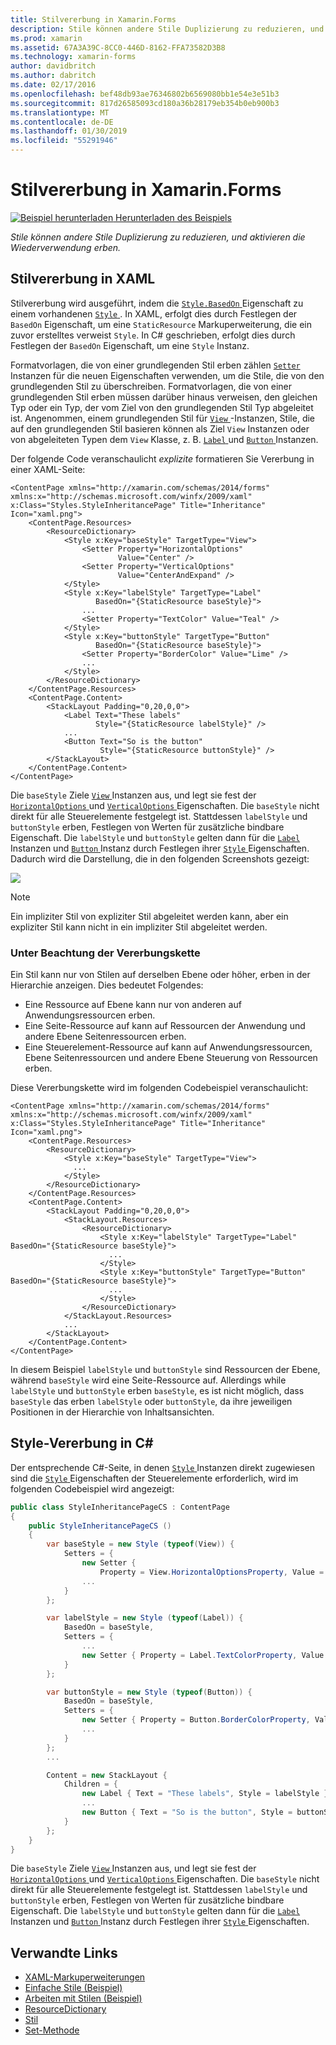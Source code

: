 ```yaml
---
title: Stilvererbung in Xamarin.Forms
description: Stile können andere Stile Duplizierung zu reduzieren, und aktivieren die Wiederverwendung erben. In diesem Artikel wird erläutert, wie stilvererbung in einer Xamarin.Forms-Anwendung ausgeführt wird.
ms.prod: xamarin
ms.assetid: 67A3A39C-8CC0-446D-8162-FFA73582D3B8
ms.technology: xamarin-forms
author: davidbritch
ms.author: dabritch
ms.date: 02/17/2016
ms.openlocfilehash: bef48db93ae76346802b6569080bb1e54e3e51b3
ms.sourcegitcommit: 817d26585093cd180a36b28179eb354b0eb900b3
ms.translationtype: MT
ms.contentlocale: de-DE
ms.lasthandoff: 01/30/2019
ms.locfileid: "55291946"
---
```

# <a name="style-inheritance-in-xamarinforms"></a>Stilvererbung in Xamarin.Forms

[![Beispiel herunterladen](~/media/shared/download.png) Herunterladen des Beispiels](https://developer.xamarin.com/samples/xamarin-forms/UserInterface/Styles/BasicStyles/)

_Stile können andere Stile Duplizierung zu reduzieren, und aktivieren die Wiederverwendung erben._

## <a name="style-inheritance-in-xaml"></a>Stilvererbung in XAML

Stilvererbung wird ausgeführt, indem die [ `Style.BasedOn` ](xref:Xamarin.Forms.Style.BasedOn) Eigenschaft zu einem vorhandenen [ `Style` ](xref:Xamarin.Forms.Style). In XAML, erfolgt dies durch Festlegen der `BasedOn` Eigenschaft, um eine `StaticResource` Markuperweiterung, die ein zuvor erstelltes verweist `Style`. In C# geschrieben, erfolgt dies durch Festlegen der `BasedOn` Eigenschaft, um eine `Style` Instanz.

Formatvorlagen, die von einer grundlegenden Stil erben zählen [ `Setter` ](xref:Xamarin.Forms.Setter) Instanzen für die neuen Eigenschaften verwenden, um die Stile, die von den grundlegenden Stil zu überschreiben. Formatvorlagen, die von einer grundlegenden Stil erben müssen darüber hinaus verweisen, den gleichen Typ oder ein Typ, der vom Ziel von den grundlegenden Stil Typ abgeleitet ist. Angenommen, einem grundlegenden Stil für [ `View` ](xref:Xamarin.Forms.View) -Instanzen, Stile, die auf den grundlegenden Stil basieren können als Ziel `View` Instanzen oder von abgeleiteten Typen dem `View` Klasse, z. B. [ `Label` ](xref:Xamarin.Forms.Label) und [ `Button` ](xref:Xamarin.Forms.Button) Instanzen.

Der folgende Code veranschaulicht *explizite* formatieren Sie Vererbung in einer XAML-Seite:

```xaml
<ContentPage xmlns="http://xamarin.com/schemas/2014/forms" xmlns:x="http://schemas.microsoft.com/winfx/2009/xaml" x:Class="Styles.StyleInheritancePage" Title="Inheritance" Icon="xaml.png">
    <ContentPage.Resources>
        <ResourceDictionary>
            <Style x:Key="baseStyle" TargetType="View">
                <Setter Property="HorizontalOptions"
                        Value="Center" />
                <Setter Property="VerticalOptions"
                        Value="CenterAndExpand" />
            </Style>
            <Style x:Key="labelStyle" TargetType="Label"
                   BasedOn="{StaticResource baseStyle}">
                ...
                <Setter Property="TextColor" Value="Teal" />
            </Style>
            <Style x:Key="buttonStyle" TargetType="Button"
                   BasedOn="{StaticResource baseStyle}">
                <Setter Property="BorderColor" Value="Lime" />
                ...
            </Style>
        </ResourceDictionary>
    </ContentPage.Resources>
    <ContentPage.Content>
        <StackLayout Padding="0,20,0,0">
            <Label Text="These labels"
                   Style="{StaticResource labelStyle}" />
            ...
            <Button Text="So is the button"
                    Style="{StaticResource buttonStyle}" />
        </StackLayout>
    </ContentPage.Content>
</ContentPage>
```

Die `baseStyle` Ziele [ `View` ](xref:Xamarin.Forms.View) Instanzen aus, und legt sie fest der [ `HorizontalOptions` ](xref:Xamarin.Forms.View.HorizontalOptions) und [ `VerticalOptions` ](xref:Xamarin.Forms.View.VerticalOptions) Eigenschaften. Die `baseStyle` nicht direkt für alle Steuerelemente festgelegt ist. Stattdessen `labelStyle` und `buttonStyle` erben, Festlegen von Werten für zusätzliche bindbare Eigenschaft. Die `labelStyle` und `buttonStyle` gelten dann für die [ `Label` ](xref:Xamarin.Forms.Label) Instanzen und [ `Button` ](xref:Xamarin.Forms.Button) Instanz durch Festlegen ihrer [ `Style` ](xref:Xamarin.Forms.VisualElement.Style) Eigenschaften. Dadurch wird die Darstellung, die in den folgenden Screenshots gezeigt:

[![](inheritance-images/style-inheritance.png)](inheritance-images/style-inheritance-large.png#lightbox)

> [!NOTE]
> Ein impliziter Stil von expliziter Stil abgeleitet werden kann, aber ein expliziter Stil kann nicht in ein impliziter Stil abgeleitet werden.

### <a name="respecting-the-inheritance-chain"></a>Unter Beachtung der Vererbungskette

Ein Stil kann nur von Stilen auf derselben Ebene oder höher, erben in der Hierarchie anzeigen. Dies bedeutet Folgendes:

- Eine Ressource auf Ebene kann nur von anderen auf Anwendungsressourcen erben.
- Eine Seite-Ressource auf kann auf Ressourcen der Anwendung und andere Ebene Seitenressourcen erben.
- Eine Steuerelement-Ressource auf kann auf Anwendungsressourcen, Ebene Seitenressourcen und andere Ebene Steuerung von Ressourcen erben.

Diese Vererbungskette wird im folgenden Codebeispiel veranschaulicht:

```xaml
<ContentPage xmlns="http://xamarin.com/schemas/2014/forms" xmlns:x="http://schemas.microsoft.com/winfx/2009/xaml" x:Class="Styles.StyleInheritancePage" Title="Inheritance" Icon="xaml.png">
    <ContentPage.Resources>
        <ResourceDictionary>
            <Style x:Key="baseStyle" TargetType="View">
              ...
            </Style>
        </ResourceDictionary>
    </ContentPage.Resources>
    <ContentPage.Content>
        <StackLayout Padding="0,20,0,0">
            <StackLayout.Resources>
                <ResourceDictionary>
                    <Style x:Key="labelStyle" TargetType="Label" BasedOn="{StaticResource baseStyle}">
                      ...
                    </Style>
                    <Style x:Key="buttonStyle" TargetType="Button" BasedOn="{StaticResource baseStyle}">
                      ...
                    </Style>
                </ResourceDictionary>
            </StackLayout.Resources>
            ...
        </StackLayout>
    </ContentPage.Content>
</ContentPage>
```

In diesem Beispiel `labelStyle` und `buttonStyle` sind Ressourcen der Ebene, während `baseStyle` wird eine Seite-Ressource auf. Allerdings while `labelStyle` und `buttonStyle` erben `baseStyle`, es ist nicht möglich, dass `baseStyle` das erben `labelStyle` oder `buttonStyle`, da ihre jeweiligen Positionen in der Hierarchie von Inhaltsansichten.

## <a name="style-inheritance-in-c35"></a>Style-Vererbung in C&#35;

Der entsprechende C#-Seite, in denen [ `Style` ](xref:Xamarin.Forms.Style) Instanzen direkt zugewiesen sind die [ `Style` ](xref:Xamarin.Forms.VisualElement.Style) Eigenschaften der Steuerelemente erforderlich, wird im folgenden Codebeispiel wird angezeigt:

```csharp
public class StyleInheritancePageCS : ContentPage
{
    public StyleInheritancePageCS ()
    {
        var baseStyle = new Style (typeof(View)) {
            Setters = {
                new Setter {
                    Property = View.HorizontalOptionsProperty, Value = LayoutOptions.Center    },
                ...
            }
        };

        var labelStyle = new Style (typeof(Label)) {
            BasedOn = baseStyle,
            Setters = {
                ...
                new Setter { Property = Label.TextColorProperty, Value = Color.Teal    }
            }
        };

        var buttonStyle = new Style (typeof(Button)) {
            BasedOn = baseStyle,
            Setters = {
                new Setter { Property = Button.BorderColorProperty, Value =    Color.Lime },
                ...
            }
        };
        ...

        Content = new StackLayout {
            Children = {
                new Label { Text = "These labels", Style = labelStyle },
                ...
                new Button { Text = "So is the button", Style = buttonStyle }
            }
        };
    }
}
```

Die `baseStyle` Ziele [ `View` ](xref:Xamarin.Forms.View) Instanzen aus, und legt sie fest der [ `HorizontalOptions` ](xref:Xamarin.Forms.View.HorizontalOptions) und [ `VerticalOptions` ](xref:Xamarin.Forms.View.VerticalOptions) Eigenschaften. Die `baseStyle` nicht direkt für alle Steuerelemente festgelegt ist. Stattdessen `labelStyle` und `buttonStyle` erben, Festlegen von Werten für zusätzliche bindbare Eigenschaft. Die `labelStyle` und `buttonStyle` gelten dann für die [ `Label` ](xref:Xamarin.Forms.Label) Instanzen und [ `Button` ](xref:Xamarin.Forms.Button) Instanz durch Festlegen ihrer [ `Style` ](xref:Xamarin.Forms.VisualElement.Style) Eigenschaften.

## <a name="related-links"></a>Verwandte Links

- [XAML-Markuperweiterungen](~/xamarin-forms/xaml/xaml-basics/xaml-markup-extensions.md)
- [Einfache Stile (Beispiel)](https://developer.xamarin.com/samples/xamarin-forms/UserInterface/Styles/BasicStyles/)
- [Arbeiten mit Stilen (Beispiel)](https://developer.xamarin.com/samples/xamarin-forms/WorkingWithStyles/)
- [ResourceDictionary](xref:Xamarin.Forms.ResourceDictionary)
- [Stil](xref:Xamarin.Forms.Style)
- [Set-Methode](xref:Xamarin.Forms.Setter)
